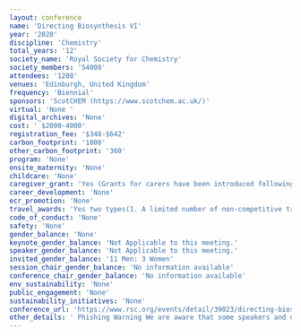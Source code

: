 ```yaml
---
layout: conference 
name: 'Directing Biosynthesis VI'
year: '2020'
discipline: 'Chemistry'
total_years: '12'
society_name: 'Royal Society for Chemistry'
society_members: '54000'
attendees: '1200'
venues: 'Edinburgh, United Kingdom'
frequency: 'Biennial'
sponsors: 'ScotCHEM (https://www.scotchem.ac.uk/)'
virtual: 'None '
digital_archives: 'None'
cost: ' $2000-4000'
registration_fee: '$348-$642'
carbon_footprint: '1800'
other_carbon_footprint: '360'
program: 'None'
onsite_maternity: 'None'
childcare: 'None'
caregiver_grant: 'Yes (Grants for carers have been introduced following the Royal Society of Chemistry Breaking the barriers report where 78percent of chemists working in UK academia felt that managing parenting and/or caring responsibilities has an impact on women’s retention and progression. This fund is not limited to women scientists and welcomes applications from anyone with caring responsibilities. These grants have been supported by The Royal Society of Chemistry’s Chemists’ Community Fund.  Caring responsibilities are wide and varied, and so each application will be individually assessed, examples of applications that we will consider include:      paying for extra home help or nursing care for a dependent whilst you will not be present     additional medical/respite care for a dependent whilst you will not be present     travel expenses for a relative to travel with you to care for dependents whilst you attend a meeting or event     paying for extended hours with a care worker/childminder/play scheme to cover time when you will arrive home later than normal.)'
career_development: 'None'
ecr_promotion: 'None'
travel_awards: 'Yes two types(1. A limited number of non-competitive travel grants of up to £200 are available for PhD students and early career scientists. These are assigned on a first come, first served basis.  Applicants must be Royal Society of Chemistry members of any level at the time of making their application.     2. Competitive grants of up to £800 are available to assist with international travel expenses for PhD students, postdocs within 10 years of completing their PhD and early career scientists (including technicians and industrialists) within 10 years of leaving full time education. In addition, applicants must be Royal Society of Chemistry members of any level at the time of making their application.)'
code_of_conduct: 'None'
safety: 'None'
gender_balance: 'None'
keynote_gender_balance: 'Not Applicable to this meeting.'
speaker_gender_balance: 'Not Applicable to this meeting.'
invited_gender_balance: '11 Men: 3 Women'
session_chair_gender_balance: 'No information available'
conference_chair_gender_balance: 'No information available'
env_sustainability: 'None'
public_engagement: 'None'
sustainability_initiatives: 'None'
conference_url: 'https://www.rsc.org/events/detail/39023/directing-biosynthesis-vi'
other_details: ' Phishing Warning We are aware that some speakers and delegates have been approached by companies claiming to operate on behalf of the Royal Society of Chemistry to book their travel and accommodation for our conferences. Please note that whilst we do sometimes work with accommodation providers in order to facilitate hotel bookings, they would never approach you in the first instance. Details of accommodation providers that we are working with are in the ‘accommodation’ section of this webpage. If you are unsure about an e-mail / phone call you receive, please contact us and do not provide any credit card details or personal information. '
---
```

